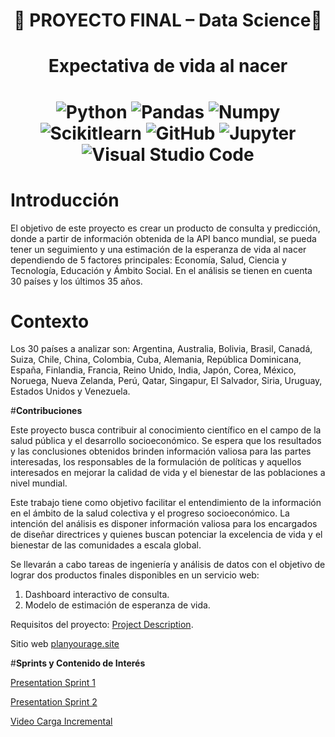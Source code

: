

<h1 align=center>  🚀 PROYECTO FINAL – Data Science🚀 </h1>
<h1 align=center> Expectativa de vida al nacer </h1>

<h1 align=center>
  
![Python](https://img.shields.io/badge/-Python-333333?style=flat&logo=python)
![Pandas](https://img.shields.io/badge/-Pandas-333333?style=flat&logo=pandas)
![Numpy](https://img.shields.io/badge/-Numpy-333333?style=flat&logo=numpy)
![Scikitlearn](https://img.shields.io/badge/-Scikitlearn-333333?style=flat&logo=scikitlearn)
![GitHub](https://img.shields.io/badge/-GitHub-333333?style=flat&logo=github)
![Jupyter](https://img.shields.io/badge/-Jupyter-333333?style=flat&logo=jupyter)
![Visual Studio Code](https://img.shields.io/badge/-Visual%20Studio%20Code-333333?style=flat&logo=visual-studio-code&logoColor=007ACC)
  
# **Introducción** 

El objetivo de este proyecto es crear un producto de consulta y predicción, donde a partir de información obtenida de la API banco mundial, se pueda tener un seguimiento y una estimación de la esperanza de vida al nacer dependiendo de 5 factores principales: Economía, Salud, Ciencia y Tecnología, Educación y Ámbito Social. En el análisis se tienen en cuenta 30 países y los últimos 35 años. 

# **Contexto**

Los 30 países a analizar son: Argentina, Australia, Bolivia, Brasil, Canadá, Suiza, Chile, China, Colombia, Cuba, Alemania, República Dominicana, España, Finlandia, Francia, Reino Unido, India, Japón, Corea, México, Noruega, Nueva Zelanda, Perú, Qatar, Singapur, El Salvador, Siria, Uruguay, Estados Unidos y Venezuela.

#**Contribuciones**

Este proyecto busca contribuir al conocimiento científico en el campo de la salud pública y el desarrollo socioeconómico. Se espera que los resultados y las conclusiones obtenidos brinden información valiosa para las partes interesadas, los responsables de la formulación de políticas y aquellos interesados en mejorar la calidad de vida y el bienestar de las poblaciones a nivel mundial.

Este trabajo tiene como objetivo facilitar el entendimiento de la información en el ámbito de la salud colectiva y el progreso socioeconómico. La intención del análisis es disponer información valiosa para los encargados de diseñar directrices y quienes buscan potenciar la excelencia de vida y el bienestar de las comunidades a escala global.

Se llevarán a cabo tareas de ingeniería y análisis de datos con el objetivo de lograr dos productos finales disponibles en un servicio web:

1.	Dashboard interactivo de consulta.
2.	Modelo de estimación de esperanza de vida. 



Requisitos del proyecto: [Project Description](https://github.com/soyHenry/PF_DS/blob/PART-TIME/Proyectos/esperanza_vida.md).

Sitio web [planyourage.site](http://www.planyourage.site/)


#**Sprints y Contenido de Interés**

[Presentation Sprint 1](https://docs.google.com/presentation/d/1pUb3gqkp1Wir2-lxi2QUxNd-KVuYR7iF1GJpuHLuXmk/edit?usp=sharing)

[Presentation Sprint 2](https://docs.google.com/presentation/d/1F_wdeTkU0gY0QMIVMa2L5YlaUPRAYAv0Ixwla1Bgliw/edit?usp=sharing)


[Video Carga Incremental](https://drive.google.com/file/d/1JNPeSrHK4xp8YUxo0ensJmAqQNl7OTgf/view?usp=sharing)

